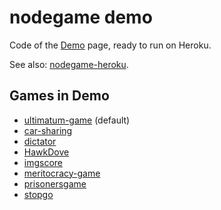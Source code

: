 # nodegame demo

Code of the [Demo](https://nodegamedemo.herokuapp.com/) page, ready to run on Heroku.

See also: [nodegame-heroku](https://github.com/nodeGame/nodegame-heroku).

## Games in Demo

 - [ultimatum-game](https://github.com/nodeGame/ultimatum-game) (default)
 - [car-sharing](https://github.com/nodeGame/car-sharing)
 - [dictator](https://github.com/nodeGame/dictator)
 - [HawkDove](https://github.com/ewenw/HawkDove)
 - [imgscore](https://github.com/nodeGame/imgscore)
 - [meritocracy-game](https://github.com/nodeGame/meritocracy-game)
 - [prisonersgame](https://github.com/shakty/prisonersgame)
 - [stopgo](https://github.com/nodeGame/stopgo)
